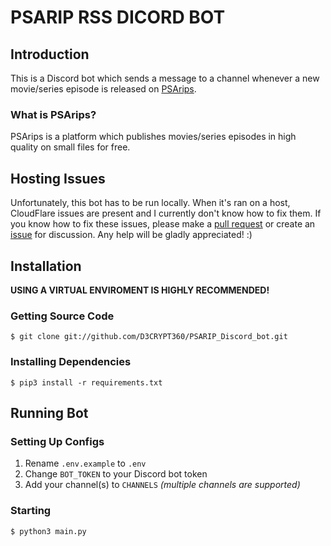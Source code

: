 # PSARIP RSS DICORD BOT

## Introduction

This is a Discord bot which sends a message to a channel whenever a new movie/series episode is released on [PSArips](https://psa.pm/).

### What is PSArips?
PSArips is a platform which publishes movies/series episodes in high quality on small files for free.

## Hosting Issues

Unfortunately, this bot has to be run locally. When it's ran on a host, CloudFlare issues are present and I currently don't know how to fix them.
If you know how to fix these issues, please make a [pull request](https://github.com/D3CRYPT360/PSARIP_Discord_bot/pulls) or create an [issue](https://github.com/D3CRYPT360/PSARIP_Discord_bot/issues) for discussion. Any help will be gladly appreciated! :)

## Installation

**USING A VIRTUAL ENVIROMENT IS HIGHLY RECOMMENDED!**

### Getting Source Code
```cli
$ git clone git://github.com/D3CRYPT360/PSARIP_Discord_bot.git
```

### Installing Dependencies
```cli
$ pip3 install -r requirements.txt
```

## Running Bot

### Setting Up Configs
1. Rename `.env.example` to `.env`
2. Change `BOT_TOKEN` to your Discord bot token
3. Add your channel(s) to `CHANNELS` *(multiple channels are supported)*

### Starting
```cli
$ python3 main.py
```
